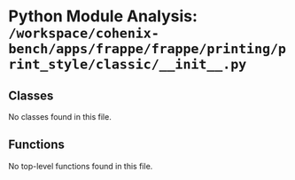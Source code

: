 # Python Module Analysis: `/workspace/cohenix-bench/apps/frappe/frappe/printing/print_style/classic/__init__.py`

## Classes

No classes found in this file.


## Functions

No top-level functions found in this file.
